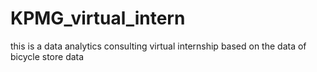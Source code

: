 # KPMG_virtual_intern
this is a data analytics consulting virtual internship based on the data of bicycle store data
